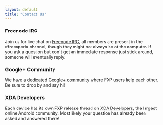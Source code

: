 ```yaml
---
layout: default
title: "Contact Us"
---
```


### Freenode IRC

Join us for live chat on [Freenode IRC](http://freenode.net/), all members are present in the #freexperia channel, though they might not always be at the computer. If you ask a question but don't get an immediate response just stick around, someone will eventually reply.

### Google+ Community

We have a dedicated [Google+ community](https://plus.google.com/u/0/communities/104168762781398056885) where FXP users help each other. Be sure to drop by and say hi!

### XDA Developers

Each device has its own FXP release thread on [XDA Developers](http://www.xda-developers.com/), the largest online Android community. Most likely your question has already been asked and answered there!
